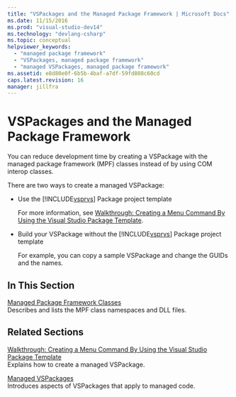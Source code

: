 ```yaml
---
title: "VSPackages and the Managed Package Framework | Microsoft Docs"
ms.date: 11/15/2016
ms.prod: "visual-studio-dev14"
ms.technology: "devlang-csharp"
ms.topic: conceptual
helpviewer_keywords: 
  - "managed package framework"
  - "VSPackages, managed package framework"
  - "managed VSPackages, managed package framework"
ms.assetid: e8d80e0f-6b5b-4baf-a7df-59fd808c60cd
caps.latest.revision: 16
manager: jillfra
---
```

# VSPackages and the Managed Package Framework
You can reduce development time by creating a VSPackage with the managed package framework (MPF) classes instead of by using COM interop classes.  
  
 There are two ways to create a managed VSPackage:  
  
- Use the [!INCLUDE[vsprvs](../includes/vsprvs-md.md)] Package project template  
  
     For more information, see [Walkthrough: Creating a Menu Command By Using the Visual Studio Package Template](https://msdn.microsoft.com/library/1985fa7d-aad4-4866-b356-a125b6a246de).  
  
- Build your VSPackage without the [!INCLUDE[vsprvs](../includes/vsprvs-md.md)] Package project template  
  
     For example, you can copy a sample VSPackage and change the GUIDs and the names. 
  
## In This Section  
 [Managed Package Framework Classes](../misc/managed-package-framework-classes.md)  
 Describes and lists the MPF class namespaces and DLL files.  
  
## Related Sections  
 [Walkthrough: Creating a Menu Command By Using the Visual Studio Package Template](https://msdn.microsoft.com/library/1985fa7d-aad4-4866-b356-a125b6a246de)  
 Explains how to create a managed VSPackage.  
  
 [Managed VSPackages](../misc/managed-vspackages.md)  
 Introduces aspects of VSPackages that apply to managed code.